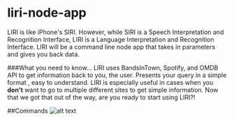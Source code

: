 # liri-node-app
LIRI is like iPhone's SIRI. However, while SIRI is a Speech Interpretation and Recognition Interface, LIRI is a Language Interpretation and Recognition Interface. LIRI will be a command line node app that takes in parameters and gives you back data.

###What you need to know...
LIRI uses BandsInTown, Spotify, and OMDB API to get information back to you, the user. Presents your query in a simple format , easy to understand. LIRI is especially useful in cases when you **don't** want to go to multiple different sites to get simple information. Now that we got that out of the way, are you ready to start using LIRI?!

##Commands
![alt text](http://imgur.com/gXJxzct")
<blockquote class="imgur-embed-pub" lang="en" data-id="a/gXJxzct"><a href="//imgur.com/gXJxzct"></a></blockquote><script async src="//s.imgur.com/min/embed.js" charset="utf-8"></script>
